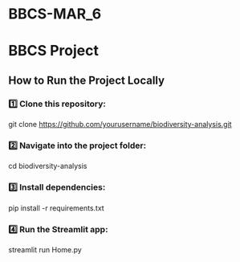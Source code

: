 # BBCS-MAR_6
# BBCS Project 
## How to Run the Project Locally

### 1️⃣ Clone this repository:
git clone https://github.com/yourusername/biodiversity-analysis.git

### 2️⃣ Navigate into the project folder:
cd biodiversity-analysis

### 3️⃣ Install dependencies:
pip install -r requirements.txt

### 4️⃣ Run the Streamlit app:
streamlit run Home.py
